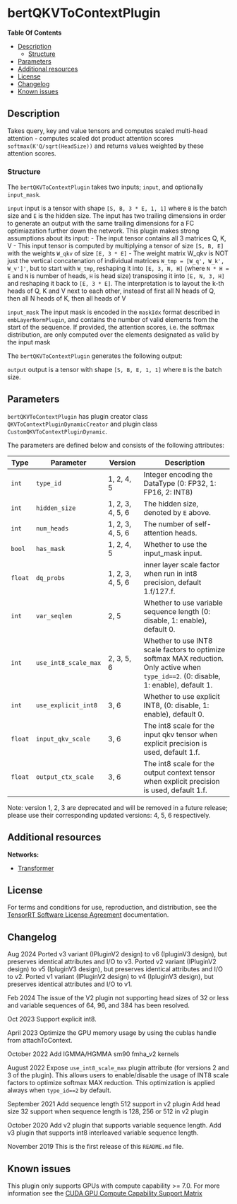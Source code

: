# bertQKVToContextPlugin

**Table Of Contents**
- [Description](#description)
    * [Structure](#structure)
- [Parameters](#parameters)
- [Additional resources](#additional-resources)
- [License](#license)
- [Changelog](#changelog)
- [Known issues](#known-issues)


## Description

Takes query, key and value tensors and computes scaled multi-head attention - computes scaled dot product attention scores `softmax(K'Q/sqrt(HeadSize))` and returns values weighted by these attention scores.



### Structure

The `bertQKVToContextPlugin` takes two inputs; `input`, and optionally `input_mask`.

`input`
input is a tensor with shape `[S, B, 3 * E, 1, 1]` where `B` is the batch size and `E` is the hidden size. The input has two trailing dimensions in order to generate an output with the same trailing dimensions for a FC optimiazation further down the network.
This plugin makes strong assumptions about its input:
    - The input tensor contains all 3 matrices Q, K, V
    - This input tensor is computed by multiplying a tensor of size `[S, B, E]` with the weights `W_qkv` of size `[E, 3 * E]`
    - The weight matrix W_qkv is NOT just the vertical concatenation of individual matrices `W_tmp = [W_q', W_k', W_v']'`, but to start with `W_tmp`, reshaping it into `[E, 3, N, H]` (where `N * H = E` and `N` is number of heads, `H` is head size) transposing it into `[E, N, 3, H]` and reshaping it back to `[E, 3 * E]`. The interpretation is to layout the k-th heads of Q, K and V next to each other, instead of first all N heads of Q, then all N heads of K, then all heads of V

`input_mask`
The input mask is encoded in the `maskIdx` format described in `embLayerNormPlugin`, and contains the number of valid elements from the start of the sequence.
If provided, the attention scores, i.e. the softmax distribution, are only computed over the elements designated as valid by the input mask


The `bertQKVToContextPlugin` generates the following output:

`output`
output is a tensor with shape `[S, B, E, 1, 1]` where `B` is the batch size.


## Parameters

`bertQKVToContextPlugin` has plugin creator class `QKVToContextPluginDynamicCreator` and plugin class `CustomQKVToContextPluginDynamic`.

The parameters are defined below and consists of the following attributes:

| Type     | Parameter                               |  Version                          | Description
|----------|-----------------------------------------|-----------------------------------|-------------------------------------------------------------------
|`int`     |`type_id`                                |  1, 2, 4, 5                       |Integer encoding the DataType (0: FP32, 1: FP16, 2: INT8)
|`int`     |`hidden_size`                            |  1, 2, 3, 4, 5, 6                 |The hidden size, denoted by `E` above.
|`int`     |`num_heads`                              |  1, 2, 3, 4, 5, 6                 |The number of self-attention heads.
|`bool`    |`has_mask`                               |  1, 2, 4, 5                       |Whether to use the input_mask input.
|`float`   |`dq_probs`                               |  1, 2, 3, 4, 5, 6                 |inner layer scale factor when run in int8 precision, default 1.f/127.f.
|`int`     |`var_seqlen`                             |  2, 5                             |Whether to use variable sequence length (0: disable, 1: enable), default 0.
|`int`     |`use_int8_scale_max`                     |  2, 3, 5, 6                       |Whether to use INT8 scale factors to optimize softmax MAX reduction. Only active when `type_id==2`. (0: disable, 1: enable), default 1.
|`int`     |`use_explicit_int8`                      |  3, 6                             |Whether to use explicit INT8, (0: disable, 1: enable), default 0.
|`float`   |`input_qkv_scale`                        |  3, 6                             |The int8 scale for the input qkv tensor when explicit precision is used, default 1.f.
|`float`   |`output_ctx_scale`                       |  3, 6                             |The int8 scale for the output context tensor when explicit precision is used, default 1.f.

Note: version 1, 2, 3 are deprecated and will be removed in a future release; please use their corresponding updated versions: 4, 5, 6 respectively.

## Additional resources

**Networks:**
-   [Transformer](https://arxiv.org/abs/1706.03762)


## License

For terms and conditions for use, reproduction, and distribution, see the [TensorRT Software License Agreement](https://docs.nvidia.com/deeplearning/sdk/tensorrt-sla/index.html)
documentation.


## Changelog
Aug 2024
Ported v3 variant (IPluginV2 design) to v6 (IpluginV3 design), but preserves identical attributes and I/O to v3.
Ported v2 variant (IPluginV2 design) to v5 (IpluginV3 design), but preserves identical attributes and I/O to v2.
Ported v1 variant (IPluginV2 design) to v4 (IpluginV3 design), but preserves identical attributes and I/O to v1.

Feb 2024
The issue of the V2 plugin not supporting head sizes of 32 or less and variable sequences of 64, 96, and 384 has been resolved.

Oct 2023
Support explicit int8.

April 2023
Optimize the GPU memory usage by using the cublas handle from attachToContext.

October 2022
Add IGMMA/HGMMA sm90 fmha_v2 kernels

August 2022
Expose `use_int8_scale_max` plugin attribute (for versions 2 and 3 of the plugin). This allows users to enable/disable the usage of INT8 scale factors to optimize softmax MAX reduction.
This optimization is applied always when `type_id==2` by default.

September 2021
Add sequence length 512 support in v2 plugin
Add head size 32 support when sequence length is 128, 256 or 512 in v2 plugin

October 2020
Add v2 plugin that supports variable sequence length.
Add v3 plugin that supports int8 interleaved variable sequence length.

November 2019
This is the first release of this `README.md` file.


## Known issues

This plugin only supports GPUs with compute capability >= 7.0. For more information see the [CUDA GPU Compute Capability Support Matrix](https://developer.nvidia.com/cuda-gpus#compute)

